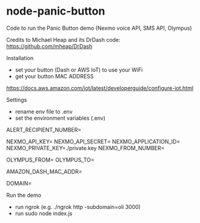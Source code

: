 # node-panic-button
Code to run the Panic Button demo (Nexmo voice API, SMS API, Olympus)

Credits to Michael Heap and its DrDash code: https://github.com/mheap/DrDash


Installation
- set your button (Dash or AWS IoT) to use your WiFi
- get your button MAC ADDRESS

https://docs.aws.amazon.com/iot/latest/developerguide/configure-iot.html

Settings
- rename env file to .env
- set the environment variables (.env)

ALERT_RECIPIENT_NUMBER=

NEXMO_API_KEY=
NEXMO_API_SECRET=
NEXMO_APPLICATION_ID=
NEXMO_PRIVATE_KEY=./private.key
NEXMO_FROM_NUMBER=

OLYMPUS_FROM=
OLYMPUS_TO=

AMAZON_DASH_MAC_ADDR=

DOMAIN=

Run the demo
- run ngrok (e.g. ./ngrok http -subdomain=oli 3000)
- run sudo node index.js 
